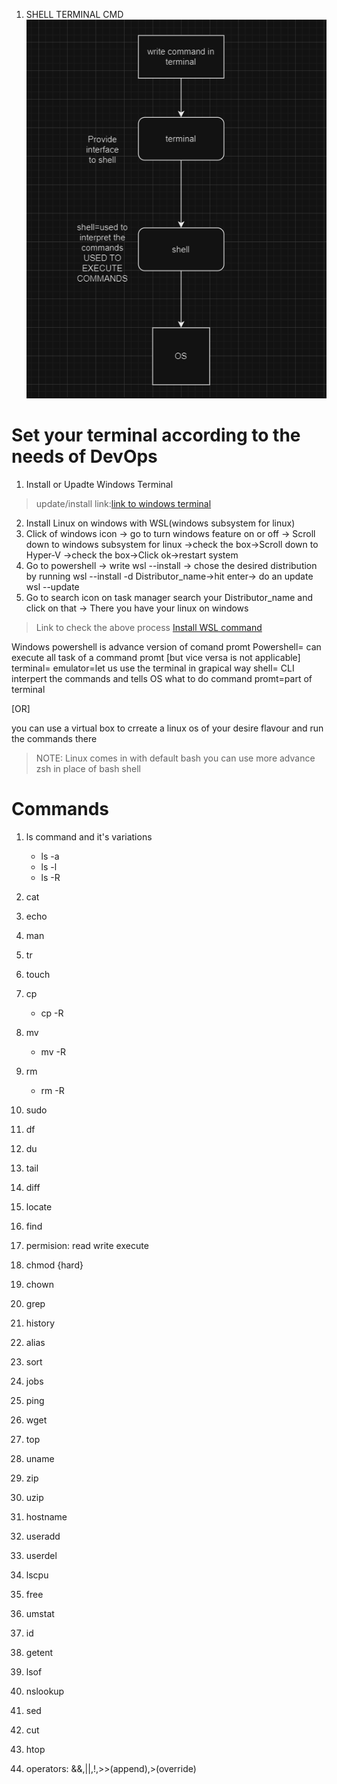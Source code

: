 1. SHELL TERMINAL CMD
![FLow Diagram](diagram1.png)

# Set your terminal according to the needs of DevOps
1. Install or Upadte Windows Terminal
 > update/install link:[link to windows terminal](https://apps.microsoft.com/detail/9n0dx20hk701?hl=en-us&gl=US)
 2. Install Linux on windows with WSL(windows subsystem for linux)
 1. Click of windows icon -> go to turn windows feature on or off -> Scroll down to windows subsystem for linux ->check the box->Scroll down to Hyper-V ->check the box->Click ok->restart system
 2. Go to powershell -> write wsl --install -> chose the desired distribution by running wsl --install -d Distributor_name->hit enter-> do an update wsl --update
 3. Go to search icon on task manager search your Distributor_name and click on that -> There you have your linux on windows


 >Link to check the above process [Install WSL command](https://learn.microsoft.com/en-us/windows/wsl/install)

Windows powershell is advance version of comand promt
Powershell= can execute all task of a command promt [but vice versa is not applicable]
terminal= emulator=let us use the terminal in grapical way
shell= CLI interpert the commands and tells OS what to do
command promt=part of terminal

[OR]

you can use a virtual box to crreate a linux os of your desire flavour and run the commands there 
>NOTE: Linux comes in with default bash you can use more advance zsh in place of bash shell

# Commands

 1. ls command and it's variations
    - ls -a
    - ls -l
    - ls -R

 2. cat
 3. echo
 4. man
 5. tr
 6. touch
 7. cp
    - cp -R
 8. mv
    - mv -R
 9. rm
    - rm -R
10. sudo
11. df
12. du
13. tail
14. diff
15. locate
16. find
17. permision: read write execute
18. chmod {hard}
19. chown
20. grep
21. history
22. alias
23. sort
24. jobs
25. ping
26. wget
27. top
28. uname
29. zip
30. uzip
31. hostname
32. useradd
33. userdel
34. lscpu
35. free
36. umstat
37. id
38. getent
39. lsof
40. nslookup
41. sed
42. cut
43. htop
44. operators: &&,||,!,>>(append),>(override)
